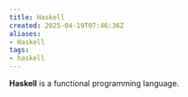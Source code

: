 ```yaml
---
title: Haskell
created: 2025-04-19T07:46:36Z
aliases:
- Haskell
tags:
- haskell
---
```


**Haskell** is a functional programming language.
